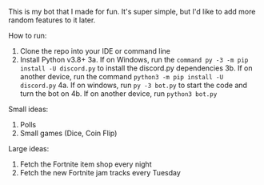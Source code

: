 This is my bot that I made for fun. It's super simple, but I'd like to add more random features to it later.

How to run:

1. Clone the repo into your IDE or command line
2. Install Python v3.8+
3a. If on Windows, run the `command py -3 -m pip install -U discord.py` to install the discord.py dependencies
3b. If on another device, run the command `python3 -m pip install -U discord.py`
4a. If on windows, run `py -3 bot.py` to start the code and turn the bot on
4b. If on another device, run `python3 bot.py`

Small ideas:
1. Polls
2. Small games (Dice, Coin Flip)

Large ideas:
1. Fetch the Fortnite item shop every night
2. Fetch the new Fortnite jam tracks every Tuesday